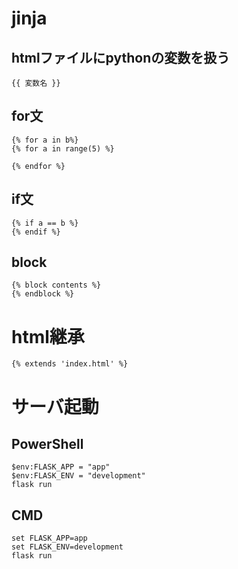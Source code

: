 # jinja
## htmlファイルにpythonの変数を扱う
```
{{ 変数名 }}
```
## for文
```
{% for a in b%}
{% for a in range(5) %}

{% endfor %}
```
## if文
```
{% if a == b %}
{% endif %}
```
## block
```
{% block contents %}
{% endblock %}
```
# html継承
```
{% extends 'index.html' %}
```
# サーバ起動
## PowerShell
```
$env:FLASK_APP = "app"
$env:FLASK_ENV = "development"
flask run
```
## CMD
```
set FLASK_APP=app
set FLASK_ENV=development
flask run
```

